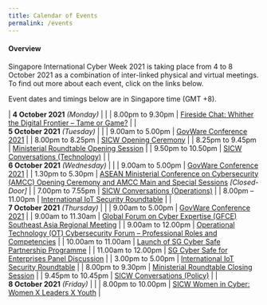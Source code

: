 ```yaml
---
title: Calendar of Events
permalink: /events
---
```

#### **Overview**

Singapore International Cyber Week 2021 is taking place from 4 to 8 October 2021 as a combination of inter-linked physical and virtual meetings. To find out more about each event, click on the links below.

Event dates and timings below are in Singapore time (GMT +8). 

| **4 October 2021** *(Monday)*    |                                                                                                |
| 8.00pm to 9.30pm              | [Fireside Chat: Whither the Digital Frontier – Tame or Game?](/events/fireside-chat)                                                                                  |
| <br> **5 October 2021** *(Tuesday)*   |                                                                                                |
| 9.00am to 5.00pm           | [GovWare Conference 2021](/events/govware1)                                                         |
| 8.00pm to 8.25pm              | [SICW Opening Ceremony](/events/opening-ceremony)                                                                          |
| 8.25pm to 9.45pm           | [Ministerial Roundtable Opening Session](/events/ministerial-roundtable-opening)                               |
| 9.50pm to 10.50pm          | [SICW Conversations (Technology)](/events/sicw-conversation-technology)                                                                 |
| <br> **6 October 2021** *(Wednesday)* |                                                                                                |
| 9.00am to 5.00pm           | [GovWare Conference 2021](/events/govware2)                                                         |
| 1.30pm to 5.30pm           | [ASEAN Ministerial Conference on Cybersecurity (AMCC) Opening Ceremony and AMCC Main and Special Sessions](/events/amcc) *[Closed-Door]* |
| 7.00pm to 7.55pm           | [SICW Conversations (Operations)](/events/sicw-conversation-operations)                                                                 |
| 8.00pm – 11.00pm                | [International IoT Security Roundtable](/events/iot1)                                                          |
| <br> **7 October 2021** *(Thursday)*  |                                                                                                |
| 9.00am to 5.00pm           | [GovWare Conference 2021](/events/govware3)                                                         |
| 9.00am to 11.30am             | [Global Forum on Cyber Expertise (GFCE) Southeast Asia Regional   Meeting](/events/gfce)                       |
| 9.00am to 12.00pm                | [Operational Technology (OT) Cybersecurity Forum – Professional Roles and Competencies](/events/ot-cybersecurity)                               |
| 10.00am to 11.00am               | [Launch of SG Cyber Safe Partnership Programme](/events/launch-of-sg-cyber-safe)                                                  |
| 11.00am to 12.00pm               | [SG Cyber Safe for Enterprises Panel Discussion](/events/sg-cyber-safe-enterprises)                                                 |
| 3.00pm to 5.00pm                 | [International IoT Security Roundtable](/events/iot2)                                                          |
| 8.00pm to 9.30pm              | [Ministerial Roundtable Closing Session](/events/ministerial-roundtable-closing)                                    |
| 9.45pm to 10.45pm          | [SICW Conversations (Policy)](/events/sicw-conversation-policy)                                                                     |
| <br> **8 October 2021** *(Friday)*    |                                                                                                |
| 8.00pm to 10.00pm                | [SICW Women in Cyber: Women X Leaders X Youth](/events/women-in-cyber)                                                                                 |